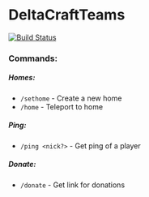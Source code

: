 # DeltaCraftTeams

[![Build Status](https://kkoudelka.semaphoreci.com/badges/DeltaCraftTeams/branches/dev.svg)](https://kkoudelka.semaphoreci.com/projects/DeltaCraftTeams)

### Commands:

##### Homes:
- `/sethome` - Create a new home
- `/home` - Teleport to home

##### Ping:
- `/ping <nick?>` - Get ping of a player

##### Donate:
- `/donate` - Get link for donations
